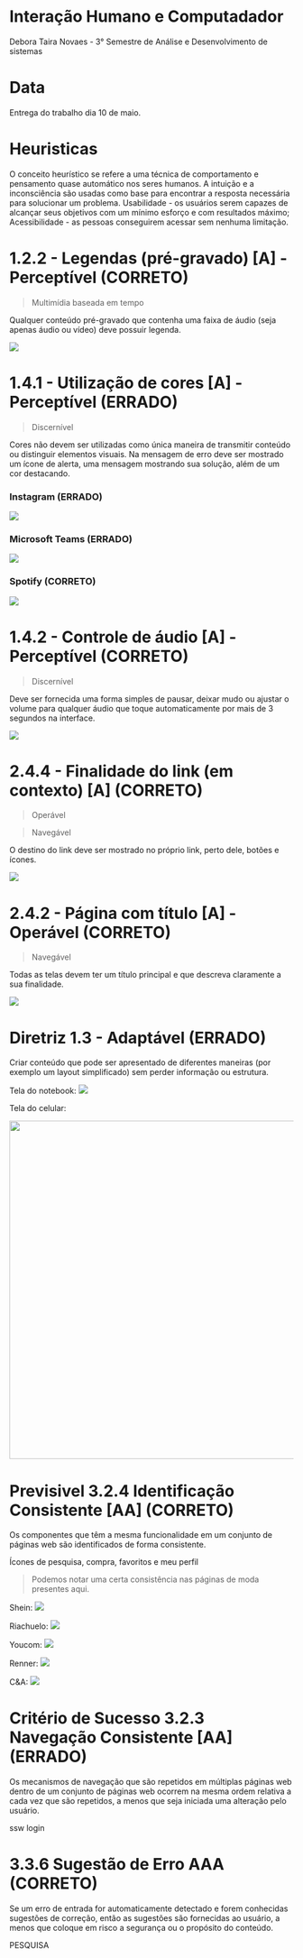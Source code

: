 # Interação Humano e Computadador
Debora Taira Novaes - 3° Semestre de Análise e Desenvolvimento de sistemas

# Data
Entrega do trabalho dia 10 de maio.

# Heuristicas
O conceito heurístico se refere a uma técnica de comportamento e pensamento quase automático nos seres humanos. A intuição e a inconsciência são usadas como base para encontrar a resposta necessária para solucionar um problema.
Usabilidade - os usuários serem capazes de alcançar seus objetivos com um mínimo esforço e com resultados máximo; 
Acessibilidade - as pessoas conseguirem acessar sem nenhuma limitação.

 
# 1.2.2 - Legendas (pré-gravado) [A] - Perceptível   (CORRETO)
> Multimídia baseada em tempo

Qualquer conteúdo pré-gravado que contenha uma faixa de áudio (seja apenas áudio ou vídeo) deve possuir legenda.

<img src = "https://github.com/deborataira/Bertoti/blob/main/Imagens/video-terno.gif">

# 1.4.1 - Utilização de cores [A] - Perceptível (ERRADO)
> Discernível

Cores não devem ser utilizadas como única maneira de transmitir conteúdo ou distinguir elementos visuais.
Na mensagem de erro deve ser mostrado um ícone de alerta, uma mensagem mostrando sua solução, além de um cor destacando.

### Instagram (ERRADO)

<img src = "https://github.com/deborataira/Bertoti/blob/main/Imagens/insta-video.gif">

### Microsoft Teams (ERRADO)

<img src = "https://github.com/deborataira/Bertoti/blob/main/Imagens/teams-video.gif">

### Spotify (CORRETO)

<img src = "https://github.com/deborataira/Bertoti/blob/main/Imagens/spot-video.gif">

# 1.4.2 - Controle de áudio [A] - Perceptível (CORRETO)
> Discernível 

Deve ser fornecida uma forma simples de pausar, deixar mudo ou ajustar o volume para qualquer áudio que toque automaticamente por mais de 3 segundos na interface.

<img src = "https://github.com/deborataira/Bertoti/blob/main/Imagens/spot-musica-pausa.gif">


# 2.4.4 - Finalidade do link (em contexto) [A] (CORRETO)
> Operável

> Navegável

O destino do link deve ser mostrado no próprio link, perto dele, botões e ícones.

<img src = "https://github.com/deborataira/Bertoti/blob/main/Imagens/recarga-video.gif">


# 2.4.2 - Página com título [A] - Operável (CORRETO)
> Navegável

Todas as telas devem ter um título principal e que descreva claramente a sua finalidade.

<img src = "https://github.com/deborataira/Bertoti/blob/main/Imagens/jornal-video.gif">


# Diretriz 1.3 - Adaptável (ERRADO)

Criar conteúdo que pode ser apresentado de diferentes maneiras (por exemplo um layout simplificado) sem perder informação ou estrutura.

Tela do notebook:
<img src = "https://github.com/deborataira/Bertoti/blob/main/Imagens/SSW-PC.png">

Tela do celular:

<img src = "https://github.com/deborataira/Bertoti/blob/main/Imagens/SSW-celular.jpg" widht= "1200" height= "600">


# Previsivel 3.2.4 Identificação Consistente [AA] (CORRETO)

Os componentes que têm a mesma funcionalidade em um conjunto de páginas web são identificados de forma consistente.

Ícones de pesquisa, compra, favoritos e meu perfil

> Podemos notar uma certa consistência nas páginas de moda presentes aqui.

Shein:
<img src = "https://github.com/deborataira/Bertoti/blob/main/Imagens/shein.png">

Riachuelo:
<img src = "https://github.com/deborataira/Bertoti/blob/main/Imagens/ria.png">

Youcom:
<img src = "https://github.com/deborataira/Bertoti/blob/main/Imagens/yc.png">

Renner:
<img src = "https://github.com/deborataira/Bertoti/blob/main/Imagens/renner.png">

C&A:
<img src = "https://github.com/deborataira/Bertoti/blob/main/Imagens/cea.png">



# Critério de Sucesso 3.2.3 Navegação Consistente [AA] (ERRADO)

Os mecanismos de navegação que são repetidos em múltiplas páginas web dentro de um conjunto de páginas web ocorrem na mesma ordem relativa a cada vez que são repetidos, a menos que seja iniciada uma alteração pelo usuário.

ssw login

#  3.3.6 Sugestão de Erro AAA (CORRETO)

Se um erro de entrada for automaticamente detectado e forem conhecidas sugestões de correção, então as sugestões são fornecidas ao usuário, a menos que coloque em risco a segurança ou o propósito do conteúdo.

PESQUISA 

